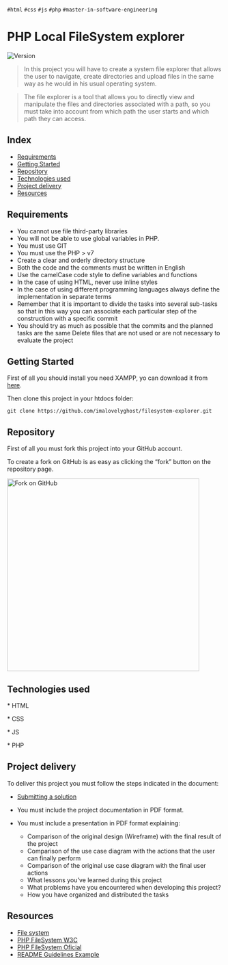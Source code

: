`#html` `#css` `#js` `#php` `#master-in-software-engineering`

# PHP Local FileSystem explorer <!-- omit in toc -->

<p>
  <img alt="Version" src="https://img.shields.io/badge/version-1.0-blue.svg?cacheSeconds=2592000" />
</p>

>In this project you will have to create a system file explorer that allows the user to navigate, create directories and upload files in the same way as he would in his usual operating system. 

>The file explorer is a tool that allows you to directly view and manipulate the files and directories associated with a path, so you must take into account from which path the user starts and which path they can access.


## Index <!-- omit in toc -->

- [Requirements](#requirements)
- [Getting Started](#getting-started)
- [Repository](#repository)
- [Technologies used](#technologies-used)
- [Project delivery](#project-delivery)
- [Resources](#resources)

## Requirements

- You cannot use file third-party libraries
- You will not be able to use global variables in PHP.
- You must use GIT
- You must use the PHP > v7
- Create a clear and orderly directory structure
- Both the code and the comments must be written in English
- Use the camelCase code style to define variables and functions
- In the case of using HTML, never use inline styles
- In the case of using different programming languages ​​always define the implementation in separate terms
- Remember that it is important to divide the tasks into several sub-tasks so that in this way you can associate each particular step of the construction with a specific commit
- You should try as much as possible that the commits and the planned tasks are the same
Delete files that are not used or are not necessary to evaluate the project

## Getting Started
First of all you should install you need XAMPP, yo can download it from [here](https://www.apachefriends.org/es/index.html).

Then clone this project in your htdocs folder:

```
git clone https://github.com/imalovelyghost/filesystem-explorer.git
```

## Repository

First of all you must fork this project into your GitHub account.

To create a fork on GitHub is as easy as clicking the “fork” button on the repository page.

<img src="https://docs.github.com/assets/images/help/repository/fork_button.jpg" alt="Fork on GitHub" width='450'>

## Technologies used

\* HTML

\* CSS

\* JS

\* PHP

## Project delivery

To deliver this project you must follow the steps indicated in the document:

- [Submitting a solution](https://www.notion.so/Submitting-a-solution-524dab1a71dd4b96903f26385e24cdb6)

- You must include the project documentation in PDF format.
- You must include a presentation in PDF format explaining:
  - Comparison of the original design (Wireframe) with the final result of the project
  - Comparison of the use case diagram with the actions that the user can finally perform
  - Comparison of the original use case diagram with the final user actions
  - What lessons you’ve learned during this project
  - What problems have you encountered when developing this project?
  - How you have organized and distributed the tasks


## Resources

- [File system](https://es.wikipedia.org/wiki/Administrador_de_archivos)
- [PHP FileSystem W3C](https://www.w3schools.com/php/php_ref_filesystem.asp)
- [PHP FileSystem Oficial](https://www.php.net/manual/es/book.filesystem.php)
- [README Guidelines Example](https://gist.github.com/PurpleBooth/109311bb0361f32d87a2)
